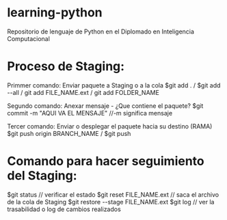 # learning-python
Repositorio de lenguaje de Python en el Diplomado en Inteligencia Computacional
# Proceso de Staging:

Primmer comando: Enviar paquete a Staging o a la cola
$git add . / $git add --all / git add FILE_NAME.ext / git add FOLDER_NAME

Segundo comando: Anexar mensaje - ¿Que contiene el paquete?
$git commit -m "AQUI VA EL MENSAJE" //-m significa mensaje

Tercer comando: Enviar o desplegar el paquete hacia su destino (RAMA)
$git push origin BRANCH_NAME / $git push

# Comando para hacer seguimiento del Staging:
$git status // verificar el estado 
$git reset FILE_NAME.ext // saca el archivo de la cola de Staging
$git restore --stage FILE_NAME.ext
$git log // ver la trasabilidad o log de cambios realizados